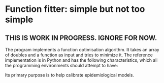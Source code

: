 # Function fitter: simple but not too simple

## THIS IS WORK IN PROGRESS. IGNORE FOR NOW.

The program implements a function optimisation algorithm. It takes an array of
doubles and a function as input and tries to minimize it. The reference
implementation is in Python and has the following characteristics, which all
the programming environments should attempt to have:

Its primary purpose is to help calibrate epidemiological models.
